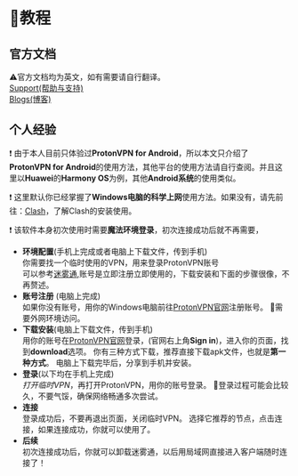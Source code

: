 # 📝教程

## 官方文档
⚠官方文档均为英文，如有需要请自行翻译。  
[Support(帮助与支持)](https://protonvpn.com/support/)  
[Blogs(博客)](https://protonvpn.com/blog/)

## 个人经验
❗ 由于本人目前只体验过**ProtonVPN for Android**，所以本文只介绍了**ProtonVPN for Android**的使用方法，其他平台的使用方法请自行查阅。并且这里以**Huawei**的**Harmony OS**为例，其他**Android系统**的使用类似。 

❗ 这里默认你已经掌握了**Windows电脑的科学上网**使用方法。如果没有，请先前往：[Clash](https://github.com/MossDream/Powerful-Tools-Instruction/tree/main/VPN/Clash%20for%20Windows)，了解Clash的安装使用。  

❗ 该软件本身初次使用时需要**魔法环境登录**，初次连接成功后就不再需要，   

* **环境配置**(手机上完成或者电脑上下载文件，传到手机)  
你需要找一个临时使用的VPN，用来登录ProtonVPN账号  
可以参考[迷雾通](https://geph.io/zhs),账号是立即注册立即使用的，下载安装和下面的步骤很像，不再赘述。
* **账号注册** (电脑上完成)  
如果你没有账号，用你的Windows电脑前往[ProtonVPN官网](https://protonvpn.com/)注册账号。
🔑需要外网环境访问。
* **下载安装**(电脑上下载文件，传到手机)  
用你的账号在[ProtonVPN官网](https://protonvpn.com/)登录，(官网右上角**Sign in**)，进入你的页面，找到**download**选项。
你有三种方式下载，推荐直接下载apk文件，也就是**第一种方式**。
电脑上下载完毕后，分享到手机并安装。
* **登录**(以下均在手机上完成)  
*打开临时VPN*，再打开ProtonVPN，用你的账号登录。
👀登录过程可能会比较久，不要气馁，确保网络畅通多次尝试。
* **连接**  
登录成功后，不要再退出页面，关闭临时VPN。
选择它推荐的节点，点击连接，如果连接成功，你就可以使用了。
* **后续**  
初次连接成功后，你就可以卸载迷雾通，以后用局域网直接进入客户端随时连接了！

  

